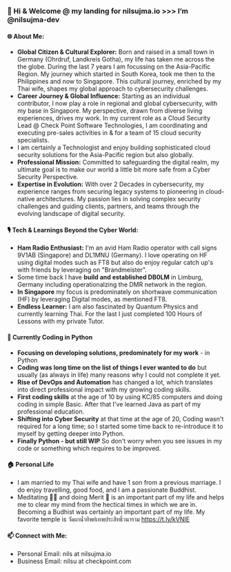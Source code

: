 ### 👋 Hi & Welcome @ my landing for nilsujma.io >>> I’m @nilsujma-dev

#### 🌐 About Me:
- **Global Citizen & Cultural Explorer:** Born and raised in a small town in Germany (Ohrdruf, Landkreis Gotha), my life has taken me across the the globe. During the last 7 years I am focussing on the Asia-Pacific Region. My journey which started in South Korea, took me then to the Philippines and now to Singapore. This cultural journey, enriched by my Thai wife, shapes my global approach to cybersecurity challenges.
- **Career Journey & Global Influence:** Starting as an individual contributor, I now play a role in regional and global cybersecurity, with my base in Singapore. My perspective, drawn from diverse living experiences, drives my work. In my current role as a Cloud Security Lead @ Check Point Software Technologies, I am coordinating and executing pre-sales activities in & for a team of 15 cloud security specialists.
- I am certainly a Technologist and enjoy building sophisticated cloud security solutions for the Asia-Pacific region but also globally. 
- **Professional Mission:** Committed to safeguarding the digital realm, my ultimate goal is to make our world a little bit more safe from a Cyber Security Perspective. 
- **Expertise in Evolution:** With over 2 Decades in cybersecurity, my experience ranges from securing legacy systems to pioneering in cloud-native architectures. My passion lies in solving complex security challenges and guiding clients, partners, and teams through the evolving landscape of digital security. 

#### 🎙️ Tech & Learnings Beyond the Cyber World:
- **Ham Radio Enthusiast:** I'm an avid Ham Radio operator with call signs 9V1AB (Singapore) and DL1MNU (Germany). I love operating on HF using digital modes such as FT8 but also do enjoy regular catch up's with friends by leveraging on "Brandmeister".
- Some time back I have **build and established DB0LM** in Limburg, Germany including operationalzing the DMR network in the region.
- **In Singapore** my focus is predominately on shortwave communication (HF) by leveraging Digital modes, as mentioned FT8. 
- **Endless Learner:** I am also fascinated by Quantum Physics and currently learning Thai. For the last I just completed 100 Hours of Lessons with my private Tutor. 

#### 🌱 Currently Coding in Python
- **Focusing on developing solutions, predominately for my work** - in Python
- **Coding was long time on the list of things I ever wanted to do**  but usually (as always in life) many reasons why I could not complete it yet.
- **Rise of DevOps and Automation** has changed a lot, which translates into direct professional impact with my growing coding skills.
- **First coding skills** at the age of 10 by using KC/85 computers and doing coding in simple Basic. After that I've learned Java as part of my professional education.
- **Shifting into Cyber Security** at that time at the age of 20, Coding wasn't required for a long time; so I started some time back to re-introduce it to myself by getting deeper into Python.
- **Finally Python - but still WIP** So don't worry when you see issues in my code or something which requires to be improved. 

#### 🏠 Personal Life
- I am married to my Thai wife and have 1 son from a previous marriage. I do enjoy travelling, good food, and I am a passionate Buddhist.
- Meditating 🧘‍♀️ and doing Merit 🙏 is an important part of my life and helps me to clear my mind from the hectical times in which we are in. Becoming a Budhist was certainly an important part of my life. My favorite temple is วัดผาน้ำทิพย์เทพประสิทธิ์วนาราม https://t.ly/kVNIE
  
#### 📫 Connect with Me:
- Personal Email: nils at nilsujma.io
- Business Email: nilsu at checkpoint.com
